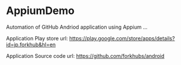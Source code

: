 # AppiumDemo
Automation of GitHub Andriod application using Appium ...



Application Play store url: https://play.google.com/store/apps/details?id=jp.forkhub&hl=en

Application Source code url: https://github.com/forkhubs/android
